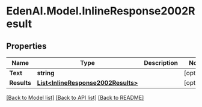 # EdenAI.Model.InlineResponse2002Result
## Properties

Name | Type | Description | Notes
------------ | ------------- | ------------- | -------------
**Text** | **string** |  | [optional] 
**Results** | [**List&lt;InlineResponse2002Results&gt;**](InlineResponse2002Results.md) |  | [optional] 

[[Back to Model list]](../README.md#documentation-for-models) [[Back to API list]](../README.md#documentation-for-api-endpoints) [[Back to README]](../README.md)

